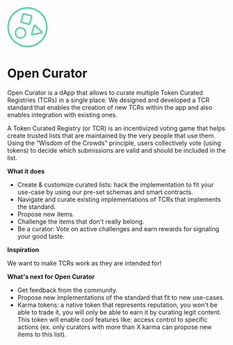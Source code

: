 ![](https://raw.githubusercontent.com/Xivis/opencurator/master/client/src/images/open-curator.png)
# Open Curator

Open Curator is a dApp that allows to curate multiple Token Curated Registries (TCRs) in a single place. We designed and developed a TCR standard that enables the creation of new TCRs within the app and also enables integration with existing ones.

A Token Curated Registry (or TCR) is an incentivized voting game that helps create trusted lists that are maintained by the very people that use them. Using the “Wisdom of the Crowds” principle, users collectively vote (using tokens) to decide which submissions are valid and should be included in the list. 

**What it does**

- Create & customize curated lists: hack the implementation to fit your use-case by using our pre-set schemas and smart contracts. 
- Navigate and curate existing implementations of TCRs that implements the standard.
- Propose new items.
- Challenge the items that don't really belong.
- Be a curator: Vote on active challenges and earn rewards for signaling your good taste.

**Inspiration**

We want to make TCRs work as they are intended for!

**What's next for Open Curator**

- Get feedback from the community.
- Propose new implementations of the standard that fit to new use-cases.
- Karma tokens: a native token that represents reputation, you won't be able to trade it, you will only be able to earn it by curating legit content. This token will enable cool features like: access control to specific actions (ex. only curators with more than X karma can propose new items to this list).
